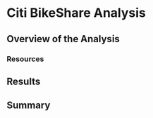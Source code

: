 # Citi BikeShare Analysis


## Overview of the Analysis



### Resources



## Results



## Summary

